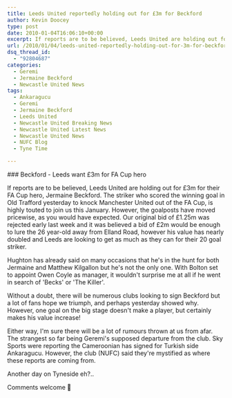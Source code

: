 ```yaml
---
title: Leeds United reportedly holding out for £3m for Beckford
author: Kevin Doocey
type: post
date: 2010-01-04T16:06:10+00:00
excerpt: If reports are to be believed, Leeds United are holding out for..
url: /2010/01/04/leeds-united-reportedly-holding-out-for-3m-for-beckford/
dsq_thread_id:
  - "92804687"
categories:
  - Geremi
  - Jermaine Beckford
  - Newcastle United News
tags:
  - Ankaragucu
  - Geremi
  - Jermaine Beckford
  - Leeds United
  - Newcastle United Breaking News
  - Newcastle United Latest News
  - Newcastle United News
  - NUFC Blog
  - Tyne Time

---
```

### Beckford - Leeds want £3m for FA Cup hero

If reports are to be believed, Leeds United are holding out for £3m for their FA Cup hero, Jermaine Beckford. The striker who scored the winning goal in Old Trafford yesterday to knock Manchester United out of the FA Cup, is highly touted to join us this January. However, the goalposts have moved pricewise, as you would have expected. Our original bid of £1.25m was rejected  early last week and it was believed a bid of £2m would be enough to lure the 26 year-old away from Elland Road, however his value has nearly doubled and Leeds are looking to get as much as they can for their 20 goal striker.

Hughton has already said on many occasions that he's in the hunt for both Jermaine and Matthew Kilgallon but he's not the only one. With Bolton set to appoint Owen Coyle as manager, it wouldn't surprise me at all if he went in search of 'Becks' or 'The Killer'.

Without a doubt, there will be numerous clubs looking to sign Beckford but a lot of fans hope we triumph, and perhaps yesterday showed why. However, one goal on the big stage doesn't make a player, but certainly makes his value increase!

Either way, I'm sure there will be a lot of rumours thrown at us from afar. The strangest so far being Geremi's supposed departure from the club. Sky Sports were reporting the Cameroonian has signed for Turkish side Ankaragucu. However, the club (NUFC) said they're mystified as where these reports are coming from.

Another day on Tyneside eh?..

Comments welcome 🙂
